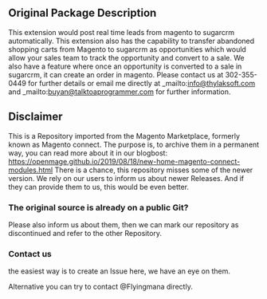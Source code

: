## Original Package Description

This extension would post real time leads from magento to sugarcrm automatically. This extension also has the capability to transfer abandoned shopping carts from Magento to sugarcrm as opportunities which would allow your sales team to track the opportunity and convert to a sale. We also have a feature where once an opportunity is converted to a sale in sugarcrm, it can create an order in magento. Please contact us at 302-355-0449 for further details or email me directly at _mailto:info@thylaksoft.com and _mailto:buyan@talktoaprogrammer.com for further information.


## Disclaimer

This is a Repository imported from the Magento Marketplace, formerly known as Magento connect.
The purpose is, to archive them in a permanent way, you can read more about it in our blogbost: https://openmage.github.io/2019/08/18/new-home-magento-connect-modules.html
There is a chance, this repository misses some of the newer version.
We rely on our users to inform us about newer Releases. And if they can provide them to us, this would be even better.

### The original source is already on a public Git?

Please also inform us about them, then we can mark our repository as discontinued and refer to the other Repository.

### Contact us

the easiest way is to create an Issue here, we have an eye on them.

Alternative you can try to contact @Flyingmana directly.
 
